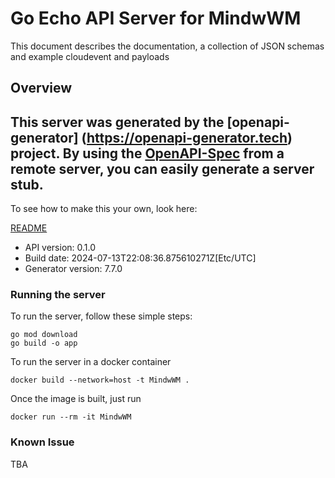 # Go Echo API Server for MindwWM

This document describes the documentation, a collection of JSON schemas and example cloudevent and payloads

## Overview
This server was generated by the [openapi-generator]
(https://openapi-generator.tech) project.
By using the [OpenAPI-Spec](https://github.com/OAI/OpenAPI-Specification) from a remote server, you can easily generate a server stub.
-

To see how to make this your own, look here:

[README](https://openapi-generator.tech)

- API version: 0.1.0
- Build date: 2024-07-13T22:08:36.875610271Z[Etc/UTC]
- Generator version: 7.7.0

### Running the server

To run the server, follow these simple steps:

```
go mod download
go build -o app
```

To run the server in a docker container
```
docker build --network=host -t MindwWM .
```

Once the image is built, just run
```
docker run --rm -it MindwWM
```

### Known Issue

TBA